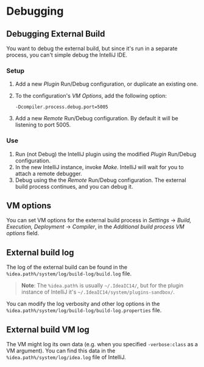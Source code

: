 # Debugging

## Debugging External Build
You want to debug the external build, but since it's run in a separate process, you can't simple debug the IntelliJ IDE.

### Setup
1. Add a new _Plugin_ Run/Debug configuration, or duplicate an existing one.
2. To the configuration's _VM Options_, add the following option:

    ```
    -Dcompiler.process.debug.port=5005
    ```

3. Add a new _Remote_ Run/Debug configuration. By default it will be listening to port 5005.

### Use
1. Run (not Debug) the IntelliJ plugin using the modified _Plugin_ Run/Debug configuration.
2. In the new IntelliJ instance, invoke _Make_. IntelliJ will wait for you to attach a remote debugger.
3. Debug using the the _Remote_ Run/Debug configuration. The external build process continues, and you can debug it.


## VM options
You can set VM options for the external build process in _Settings_ &rarr; _Build, Execution, Deployment_ &rarr; _Compiler_, in the _Additional build process VM options_ field.


## External build log
The log of the external build can be found in the `%idea.path%/system/log/build-log/build.log` file.

> **Note**: The `%idea.path%` is usually `~/.IdeaIC14/`, but for the plugin instance of IntelliJ it's `~/.IdeaIC14/system/plugins-sandbox/`.

You can modify the log verbosity and other log options in the `%idea.path%/system/log/build-log/build-log.properties` file.


## External build VM log
The VM might log its own data (e.g. when you specified `-verbose:class` as a VM argument). You can find this data in the `%idea.path%/system/log/idea.log` file of IntelliJ.
